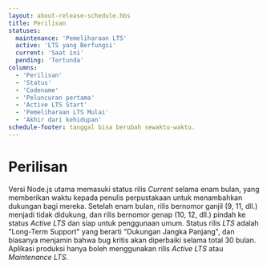 ```yaml
---
layout: about-release-schedule.hbs
title: Perilisan
statuses:
  maintenance: 'Pemeliharaan LTS'
  active: 'LTS yang Berfungsi'
  current: 'Saat ini'
  pending: 'Tertunda'
columns:
  - 'Perilisan'
  - 'Status'
  - 'Codename'
  - 'Peluncuran pertama'
  - 'Active LTS Start'
  - 'Pemeliharaan LTS Mulai'
  - 'Akhir dari kehidupan'
schedule-footer: tanggal bisa berubah sewaktu-waktu.
---
```


# Perilisan

Versi Node.js utama memasuki status rilis _Current_ selama enam bulan, yang memberikan waktu kepada penulis perpustakaan untuk menambahkan dukungan bagi mereka.
Setelah enam bulan, rilis bernomor ganjil (9, 11, dll.) menjadi tidak didukung, dan rilis bernomor genap (10, 12, dll.) pindah ke status _Active LTS_ dan siap untuk penggunaan umum.
Status rilis _LTS_ adalah "Long-Term Support" yang berarti "Dukungan Jangka Panjang", dan biasanya menjamin bahwa bug kritis akan diperbaiki selama total 30 bulan.
Aplikasi produksi hanya boleh menggunakan rilis _Active LTS_ atau _Maintenance LTS_.
